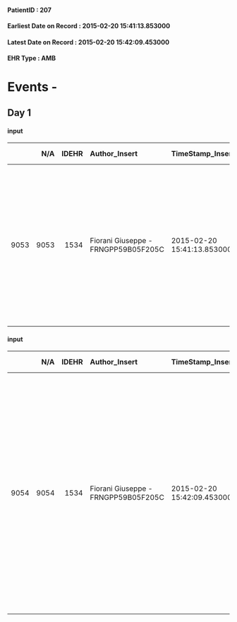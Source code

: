 
#### PatientID : 207
#### Earliest Date on Record : 2015-02-20 15:41:13.853000
#### Latest Date on Record : 2015-02-20 15:42:09.453000
#### EHR Type : AMB

# Events - 

## Day 1

#### input
|      |    N/A |   IDEHR | Author_Insert                       | TimeStamp_Insert           | EHRType   |   PatientID |   IDDigitalSignDocument | persone_vicine   |   Unnamed: 0_x.1 |   IDANAMNESI_SOCIALE | Patient   | FamigliaAltro   | Paziente_T   | FamigliaAltro_T   |   Non_Rilevabile_x.1 | Note_Non_Rilevabile_x.1   | opt_Problemi   | Note_I                                                                                                                                                                  | chk_contr_sintomi   | opt_paziente_a   | opt_famiglia_a   | opt_adeguatezza   | opt_paziente_solo   | ds_note_con                                                                                                                                                | opt_presente_assente   | Caregiver_principale   | ds_familiari_coinv   | opt_necessario   | opt_presente   | opt_risorse_ec   | opt_paziente_psi   | opt_Ins_vol   | opt_inv_civile   |   invalidita_perc | Needs     | Domestic partnership   | opt_disponibilita_f   | opt_indennita_acc   | opt_famiglia_psi   | opt_disponibilit_paz   |
|-----:|-------:|--------:|:------------------------------------|:---------------------------|:----------|------------:|------------------------:|:-----------------|-----------------:|---------------------:|:----------|:----------------|:-------------|:------------------|---------------------:|:--------------------------|:---------------|:------------------------------------------------------------------------------------------------------------------------------------------------------------------------|:--------------------|:-----------------|:-----------------|:------------------|:--------------------|:-----------------------------------------------------------------------------------------------------------------------------------------------------------|:-----------------------|:-----------------------|:---------------------|:-----------------|:---------------|:-----------------|:-------------------|:--------------|:-----------------|------------------:|:----------|:-----------------------|:----------------------|:--------------------|:-------------------|:-----------------------|
| 9053 |   9053 |    1534 | Fiorani Giuseppe - FRNGPP59B05F205C | 2015-02-20 15:41:13.853000 | AMB       |         207 |                   21647 | N/A              |              352 |                  220 | No#0      | Si#1            | No#0         | Si#1              |                    0 | NR                        | No#0           | Pz ignara della diagnosi oncologica (pensa possa trattarsi di calcoli alla colecisiti).Il figlio √® stato informato della patologia oncologica e del quadro prognostico | controllo sintomi#0 | Indefinite#2     | Congruenti#1     | Si#1              | No#0                | Vive da circa 7 anni con una badante che l'assiste nelle 24 ore .Il figlio unico Antonio, vive a Corsico ma compatibilmente con i suoi impegni √® presente | Presente#1             | caregiver              | son                  | Si#1             | Si#1           | Adeguate#1       | No#0               | No#0          | Si#1             |               100 | Clinici#0 | Badante#1              | Si#1                  | Si#1                | No#0               | Si#1                   |

#### input
|      |    N/A |   IDEHR | Author_Insert                       | TimeStamp_Insert           | EHRType   |   PatientID |   IDDigitalSignDocument | persone_vicine   |   Unnamed: 0_x.1 |   IDANAMNESI_SOCIALE | Patient   | FamigliaAltro   | Paziente_T   | FamigliaAltro_T   |   Non_Rilevabile_x.1 | Note_Non_Rilevabile_x.1   | opt_Problemi   | Note_I                                                                                                                                                                  | chk_contr_sintomi   | opt_paziente_a   | opt_famiglia_a   | opt_adeguatezza   | opt_paziente_solo   | ds_note_con                                                                                                                                                                                                                                                                                                                                                              | opt_presente_assente   | Caregiver_principale   | ds_familiari_coinv   | opt_necessario   | opt_presente   | opt_risorse_ec   | opt_paziente_psi   | opt_Ins_vol   | opt_inv_civile   |   invalidita_perc | Needs     | Domestic partnership   | opt_disponibilita_f   | opt_indennita_acc   | opt_famiglia_psi   | opt_disponibilit_paz   |
|-----:|-------:|--------:|:------------------------------------|:---------------------------|:----------|------------:|------------------------:|:-----------------|-----------------:|---------------------:|:----------|:----------------|:-------------|:------------------|---------------------:|:--------------------------|:---------------|:------------------------------------------------------------------------------------------------------------------------------------------------------------------------|:--------------------|:-----------------|:-----------------|:------------------|:--------------------|:-------------------------------------------------------------------------------------------------------------------------------------------------------------------------------------------------------------------------------------------------------------------------------------------------------------------------------------------------------------------------|:-----------------------|:-----------------------|:---------------------|:-----------------|:---------------|:-----------------|:-------------------|:--------------|:-----------------|------------------:|:----------|:-----------------------|:----------------------|:--------------------|:-------------------|:-----------------------|
| 9054 |   9054 |    1534 | Fiorani Giuseppe - FRNGPP59B05F205C | 2015-02-20 15:42:09.453000 | AMB       |         207 |                   21648 | N/A              |              353 |                  221 | No#0      | Si#1            | No#0         | Si#1              |                    0 | NR                        | No#0           | Pz ignara della diagnosi oncologica (pensa possa trattarsi di calcoli alla colecisiti).Il figlio √® stato informato della patologia oncologica e del quadro prognostico | controllo sintomi#0 | Indefinite#2     | Congruenti#1     | Si#1              | No#0                | Vive da circa 7 anni con una badante che l'assiste nelle 24 ore .Il figlio unico Antonio, vive a Corsico ma compatibilmente con i suoi impegni √® presente. Pz vedova dal 2005,vive con una badante da circa 7 anni che l'assiste nelle 24 ore.Il figlio unico Antonio di aa 52 vive a Corsico,ma spesso,durante il fine settimana,si trasferisce nella casa in montagna | Presente#1             | caregiver              | son                  | Si#1             | Si#1           | Adeguate#1       | No#0               | No#0          | Si#1             |               100 | Clinici#0 | Badante#1              | Si#1                  | Si#1                | No#0               | Si#1                   |


